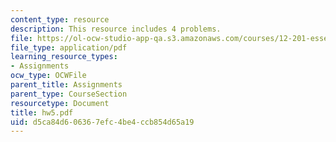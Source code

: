 ```yaml
---
content_type: resource
description: This resource includes 4 problems.
file: https://ol-ocw-studio-app-qa.s3.amazonaws.com/courses/12-201-essentials-of-geophysics-fall-2004/d5ca84d606367efc4be4ccb854d65a19_hw5.pdf
file_type: application/pdf
learning_resource_types:
- Assignments
ocw_type: OCWFile
parent_title: Assignments
parent_type: CourseSection
resourcetype: Document
title: hw5.pdf
uid: d5ca84d6-0636-7efc-4be4-ccb854d65a19
---
```

